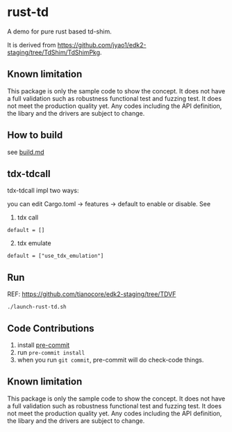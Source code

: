 # rust-td

A demo for pure rust based td-shim.

It is derived from https://github.com/jyao1/edk2-staging/tree/TdShim/TdShimPkg.


## Known limitation
This package is only the sample code to show the concept. It does not have a full validation such as robustness functional test and fuzzing test. It does not meet the production quality yet. Any codes including the API definition, the libary and the drivers are subject to change.

## How to build

see [build.md](build.md)

## tdx-tdcall

tdx-tdcall impl two ways:

you can edit Cargo.toml -> features -> default to enable or disable. See

1. tdx call

```
default = []
```

2. tdx emulate

```
default = ["use_tdx_emulation"]
```


## Run
REF: https://github.com/tianocore/edk2-staging/tree/TDVF

```
./launch-rust-td.sh
```

## Code Contributions

1.  install [pre-commit](https://pre-commit.com/#install)
2.  run ```pre-commit install```
3.  when you run ```git commit```, pre-commit will do check-code things.

## Known limitation
This package is only the sample code to show the concept. It does not have a full validation such as robustness functional test and fuzzing test. It does not meet the production quality yet. Any codes including the API definition, the libary and the drivers are subject to change.
